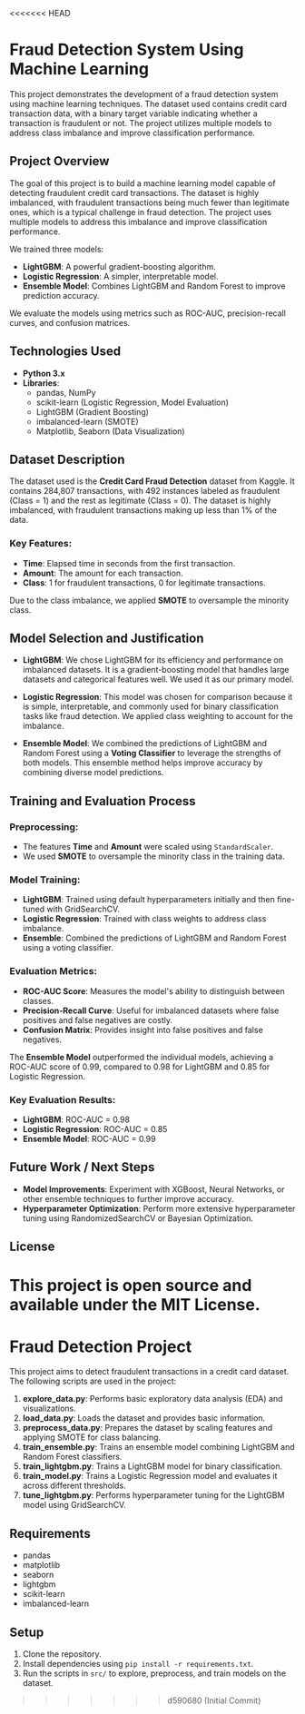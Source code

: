 <<<<<<< HEAD
# Fraud Detection System Using Machine Learning

This project demonstrates the development of a fraud detection system using machine learning techniques. The dataset used contains credit card transaction data, with a binary target variable indicating whether a transaction is fraudulent or not. The project utilizes multiple models to address class imbalance and improve classification performance.

## Project Overview

The goal of this project is to build a machine learning model capable of detecting fraudulent credit card transactions. The dataset is highly imbalanced, with fraudulent transactions being much fewer than legitimate ones, which is a typical challenge in fraud detection. The project uses multiple models to address this imbalance and improve classification performance.

We trained three models:
- **LightGBM**: A powerful gradient-boosting algorithm.
- **Logistic Regression**: A simpler, interpretable model.
- **Ensemble Model**: Combines LightGBM and Random Forest to improve prediction accuracy.

We evaluate the models using metrics such as ROC-AUC, precision-recall curves, and confusion matrices.

## Technologies Used

- **Python 3.x**
- **Libraries**:
  - pandas, NumPy
  - scikit-learn (Logistic Regression, Model Evaluation)
  - LightGBM (Gradient Boosting)
  - imbalanced-learn (SMOTE)
  - Matplotlib, Seaborn (Data Visualization)

## Dataset Description

The dataset used is the **Credit Card Fraud Detection** dataset from Kaggle. It contains 284,807 transactions, with 492 instances labeled as fraudulent (Class = 1) and the rest as legitimate (Class = 0). The dataset is highly imbalanced, with fraudulent transactions making up less than 1% of the data.

### Key Features:
- **Time**: Elapsed time in seconds from the first transaction.
- **Amount**: The amount for each transaction.
- **Class**: 1 for fraudulent transactions, 0 for legitimate transactions.

Due to the class imbalance, we applied **SMOTE** to oversample the minority class.

## Model Selection and Justification

- **LightGBM**: We chose LightGBM for its efficiency and performance on imbalanced datasets. It is a gradient-boosting model that handles large datasets and categorical features well. We used it as our primary model.
  
- **Logistic Regression**: This model was chosen for comparison because it is simple, interpretable, and commonly used for binary classification tasks like fraud detection. We applied class weighting to account for the imbalance.

- **Ensemble Model**: We combined the predictions of LightGBM and Random Forest using a **Voting Classifier** to leverage the strengths of both models. This ensemble method helps improve accuracy by combining diverse model predictions.

## Training and Evaluation Process

### Preprocessing:
- The features **Time** and **Amount** were scaled using `StandardScaler`.
- We used **SMOTE** to oversample the minority class in the training data.

### Model Training:
- **LightGBM**: Trained using default hyperparameters initially and then fine-tuned with GridSearchCV.
- **Logistic Regression**: Trained with class weights to address class imbalance.
- **Ensemble**: Combined the predictions of LightGBM and Random Forest using a voting classifier.

### Evaluation Metrics:
- **ROC-AUC Score**: Measures the model's ability to distinguish between classes.
- **Precision-Recall Curve**: Useful for imbalanced datasets where false positives and false negatives are costly.
- **Confusion Matrix**: Provides insight into false positives and false negatives.

The **Ensemble Model** outperformed the individual models, achieving a ROC-AUC score of 0.99, compared to 0.98 for LightGBM and 0.85 for Logistic Regression.

### Key Evaluation Results:
- **LightGBM**: ROC-AUC = 0.98
- **Logistic Regression**: ROC-AUC = 0.85
- **Ensemble Model**: ROC-AUC = 0.99

## Future Work / Next Steps

- **Model Improvements**: Experiment with XGBoost, Neural Networks, or other ensemble techniques to further improve accuracy.
- **Hyperparameter Optimization**: Perform more extensive hyperparameter tuning using RandomizedSearchCV or Bayesian Optimization.

## License

This project is open source and available under the MIT License.
=======

# Fraud Detection Project

This project aims to detect fraudulent transactions in a credit card dataset. The following scripts are used in the project:

1. **explore_data.py**: Performs basic exploratory data analysis (EDA) and visualizations.
2. **load_data.py**: Loads the dataset and provides basic information.
3. **preprocess_data.py**: Prepares the dataset by scaling features and applying SMOTE for class balancing.
4. **train_ensemble.py**: Trains an ensemble model combining LightGBM and Random Forest classifiers.
5. **train_lightgbm.py**: Trains a LightGBM model for binary classification.
6. **train_model.py**: Trains a Logistic Regression model and evaluates it across different thresholds.
7. **tune_lightgbm.py**: Performs hyperparameter tuning for the LightGBM model using GridSearchCV.

## Requirements

- pandas
- matplotlib
- seaborn
- lightgbm
- scikit-learn
- imbalanced-learn

## Setup

1. Clone the repository.
2. Install dependencies using `pip install -r requirements.txt`.
3. Run the scripts in `src/` to explore, preprocess, and train models on the dataset.

>>>>>>> d590680 (Initial Commit)
